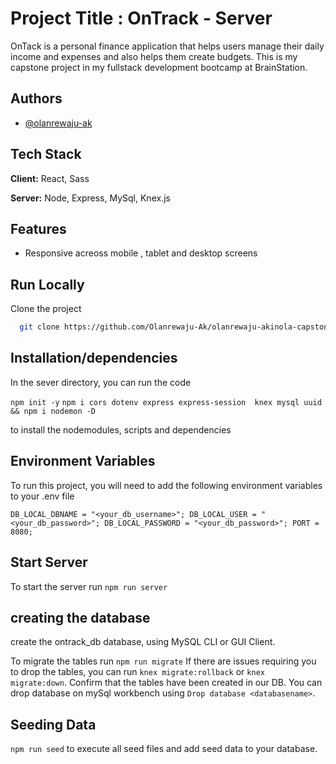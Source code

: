 # Project Title : OnTrack - Server

OnTack is a personal finance application that helps users manage their daily income and expenses and also helps them create budgets.
This is my capstone project in my fullstack development bootcamp at BrainStation.

## Authors

-   [@olanrewaju-ak](https://github.com/Olanrewaju-Ak)

## Tech Stack

**Client:** React, Sass

**Server:** Node, Express, MySql, Knex.js

## Features

-   Responsive acreoss mobile , tablet and desktop screens

## Run Locally

Clone the project

```bash
  git clone https://github.com/Olanrewaju-Ak/olanrewaju-akinola-capstone-ontrack-backend
```

## Installation/dependencies

In the sever directory, you can run the code

`npm init -y` `npm i cors dotenv express express-session  knex mysql uuid  && npm i nodemon -D`

to install the nodemodules, scripts and dependencies

## Environment Variables

To run this project, you will need to add the following environment variables to your .env file

`DB_LOCAL_DBNAME = "<your_db_username>";
DB_LOCAL_USER = "<your_db_password>";
DB_LOCAL_PASSWORD = "<your_db_password>";
PORT = 8080;`

## Start Server

To start the server run
`npm run server `

## creating the database

create the ontrack_db database, using MySQL CLI or GUI Client.

To migrate the tables run
`npm run migrate`
If there are issues requiring you to drop the tables, you can run `knex migrate:rollback` or `knex migrate:down`.
Confirm that the tables have been created in our DB. You can drop database on mySql workbench using `Drop database <databasename>`.

## Seeding Data

`npm run seed` to execute all seed files and add seed data to your database.

